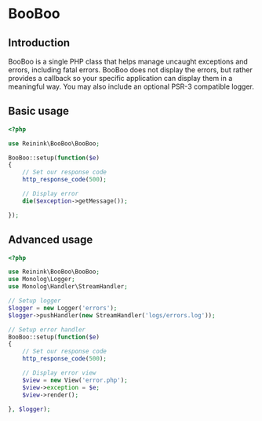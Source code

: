 BooBoo
======

## Introduction

BooBoo is a single PHP class that helps manage uncaught exceptions and errors, including fatal errors. BooBoo does not display the errors, but rather provides a callback so your specific application can display them in a meaningful way. You may also include an optional PSR-3 compatible logger.

## Basic usage

```php
<?php

use Reinink\BooBoo\BooBoo;

BooBoo::setup(function($e)
{
	// Set our response code
	http_response_code(500);

	// Display error
	die($exception->getMessage());

});
```

## Advanced usage

```php
<?php

use Reinink\BooBoo\BooBoo;
use Monolog\Logger;
use Monolog\Handler\StreamHandler;

// Setup logger
$logger = new Logger('errors');
$logger->pushHandler(new StreamHandler('logs/errors.log'));

// Setup error handler
BooBoo::setup(function($e)
{
	// Set our response code
	http_response_code(500);

	// Display error view
	$view = new View('error.php');
	$view->exception = $e;
	$view->render();

}, $logger);
```